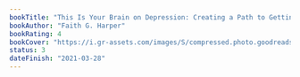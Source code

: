 ```yaml
---
bookTitle: "This Is Your Brain on Depression: Creating a Path to Getting Better"
bookAuthor: "Faith G. Harper"
bookRating: 4
bookCover: "https://i.gr-assets.com/images/S/compressed.photo.goodreads.com/books/1535287726l/41462877._SX318_.jpg"
status: 3
dateFinish: "2021-03-28"
---
```

